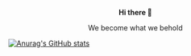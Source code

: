 <p align="center"><b>Hi there 👋</b></p>
<p align="center">We become what we behold</p>

<!--
**fcgxz2003/fcgxz2003** is a ✨ _special_ ✨ repository because its `README.md` (this file) appears on your GitHub profile.

Here are some ideas to get you started:

- 🔭 I’m currently working on ...
- 🌱 I’m currently learning ...
- 👯 I’m looking to collaborate on ...
- 🤔 I’m looking for help with ...
- 💬 Ask me about ...
- 📫 How to reach me: ...
- 😄 Pronouns: ...
- ⚡ Fun fact: ...
-->
[![Anurag's GitHub stats](https://github-readme-stats.vercel.app/api?username=fcgxz2003)](https://github.com/anuraghazra/github-readme-stats)
